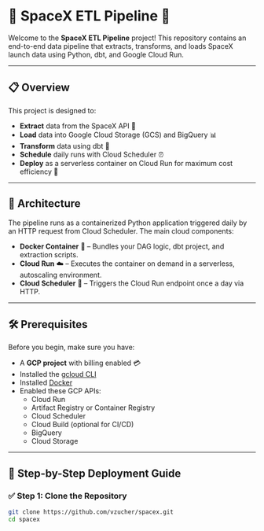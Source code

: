 # 🚀 SpaceX ETL Pipeline 🌌

Welcome to the **SpaceX ETL Pipeline** project! This repository contains an end-to-end data pipeline that extracts, transforms, and loads SpaceX launch data using Python, dbt, and Google Cloud Run.

---

## 📋 Overview

This project is designed to:

- **Extract** data from the SpaceX API 🚀
- **Load** data into Google Cloud Storage (GCS) and BigQuery 📊
- **Transform** data using dbt 🧹
- **Schedule** daily runs with Cloud Scheduler ⏰
- **Deploy** as a serverless container on Cloud Run for maximum cost efficiency 🌱

---

## 🧠 Architecture

The pipeline runs as a containerized Python application triggered daily by an HTTP request from Cloud Scheduler. The main cloud components:

- **Docker Container** 🐳 – Bundles your DAG logic, dbt project, and extraction scripts.
- **Cloud Run** ☁️ – Executes the container on demand in a serverless, autoscaling environment.
- **Cloud Scheduler** 📆 – Triggers the Cloud Run endpoint once a day via HTTP.

---

## 🛠️ Prerequisites

Before you begin, make sure you have:

- A **GCP project** with billing enabled 💳
- Installed the [gcloud CLI](https://cloud.google.com/sdk)
- Installed [Docker](https://www.docker.com/)
- Enabled these GCP APIs:
  - Cloud Run
  - Artifact Registry or Container Registry
  - Cloud Scheduler
  - Cloud Build (optional for CI/CD)
  - BigQuery
  - Cloud Storage

---

## 🚦 Step-by-Step Deployment Guide

### ✅ Step 1: Clone the Repository

```bash
git clone https://github.com/vzucher/spacex.git
cd spacex
